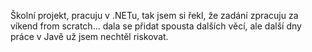 Školní projekt, pracuju v .NETu, tak jsem si řekl, že zadání zpracuju za víkend from scratch... dala se přidat spousta dalších věcí, ale další dny práce v Javě už jsem nechtěl riskovat.
